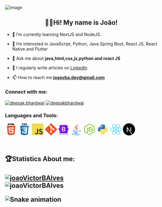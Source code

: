 ![image](https://user-images.githubusercontent.com/86852231/208265251-4dc321d7-8c20-4788-a69f-6d8ef381b560.png)


<h2 align="center">🖖🏻Hi! My name is João!</h2>


- 🌱 I’m currently learning NextJS and NodeJS.

- 💭 I’m interested in JavaScript, Python, Java Spring Boot, React JS, React Native and Flutter

- 💬 Ask me about **java,html,css,js,python and react JS**

- 📝 I regularly write articles on [LinkedIn](https://www.linkedin.com/in/jo%C3%A3o-victor-alves-ab7931163/)

- 📫 How to reach me **joaovba.dev@gmail.com**


<h3 align="left">Connect with me:</h3>
<p align="left">
<a href="https://www.linkedin.com/in/jo%C3%A3o-victor-alves-ab7931163/" target="blank"><img align="center" src="https://raw.githubusercontent.com/rahuldkjain/github-profile-readme-generator/master/src/images/icons/Social/linked-in-alt.svg" alt="deepak bhardwaj" height="30" width="40" /></a>
<a href="https://www.instagram.com/joaovba.dev/" target="blank"><img align="center" src="https://upload.wikimedia.org/wikipedia/commons/thumb/a/a5/Instagram_icon.png/2048px-Instagram_icon.png" alt="deepakbhardwaj" height="40" width="40" /></a>
</p>

<h3 align="left">Languages and Tools:</h3>
<p align="left"> 

<img src="https://raw.githubusercontent.com/devicons/devicon/master/icons/html5/html5-original-wordmark.svg" alt="html5" width="40" height="40"/>
<img src="https://raw.githubusercontent.com/devicons/devicon/master/icons/css3/css3-original-wordmark.svg" alt="css3" width="40" height="40"/>
<img src="https://raw.githubusercontent.com/devicons/devicon/master/icons/javascript/javascript-original.svg" alt="javascript" width="40" height="40"/> 
<img src="https://raw.githubusercontent.com/devicons/devicon/master/icons/git/git-original.svg" alt="git" width="40" height="40"/> 
<img src="https://raw.githubusercontent.com/devicons/devicon/master/icons/bootstrap/bootstrap-original-wordmark.svg" alt="css3" width="35" height="35"/>
<img src="https://raw.githubusercontent.com/devicons/devicon/master/icons/java/java-original.svg" alt="nodejs" width="40" height="40"/> 
<img src="https://raw.githubusercontent.com/devicons/devicon/master/icons/nodejs/nodejs-original.svg" alt="java" width="40" height="40"/> 
<img src="https://raw.githubusercontent.com/devicons/devicon/master/icons/python/python-original.svg" alt="python" width="40" height="40"/>
<img src="https://raw.githubusercontent.com/devicons/devicon/master/icons/react/react-original.svg" alt="react" width="40" height="40"/>
<img src="https://raw.githubusercontent.com/devicons/devicon/master/icons/nextjs/nextjs-original.svg" alt="nextjs" width="40" height="40"/>
</p><br>

<h2>🏆Statistics About me:<h2/>  

<a href="https://github.com/ryo-ma/github-profile-trophy"><img src="https://github-profile-trophy.vercel.app/?username=joaoVictorBAlves&theme=algolia" alt="joaoVictorBAlves" /></a>
<br>
<img src="https://github-readme-streak-stats.herokuapp.com/?user=joaoVictorBAlves&theme=algolia" alt="joaoVictorBAlves" />
<br>
  
![Snake animation](https://github.com/joaoVictorBAlves/joaoVictorBAlves/blob/output/github-contribution-grid-snake.svg)

<!---
joaoVictorBAlves/joaoVictorBAlves is a ✨ special ✨ repository because its `README.md` (this file) appears on your GitHub profile.
You can click the Preview link to take a look at your changes.
--->
